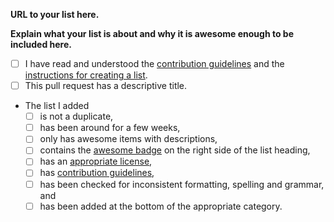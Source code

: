 <!-- Please fill in the **bold** fields and tick all applicable boxes in the "Preview" tab. -->

**URL to your list here.**

**Explain what your list is about and why it is awesome enough to be included here.**

- [ ] I have read and understood the [contribution guidelines](https://github.com/sindresorhus/awesome/blob/master/contributing.md) and the [instructions for creating a list](https://github.com/sindresorhus/awesome/blob/master/create-list.md).
- [ ] This pull request has a descriptive title.
- The list I added
	- [ ] is not a duplicate,
	- [ ] has been around for a few weeks,
	- [ ] only has awesome items with descriptions,
	- [ ] contains the [awesome badge](https://github.com/sindresorhus/awesome/blob/master/awesome.md#awesome-badge) on the right side of the list heading,
	- [ ] has an [appropriate license](https://github.com/sindresorhus/awesome/blob/master/awesome.md#choose-an-appropriate-license),
	- [ ] has [contribution guidelines](https://github.com/sindresorhus/awesome/blob/master/awesome.md#include-contribution-guidelines),
	- [ ] has been checked for inconsistent formatting, spelling and grammar, and
	- [ ] has been added at the bottom of the appropriate category.
